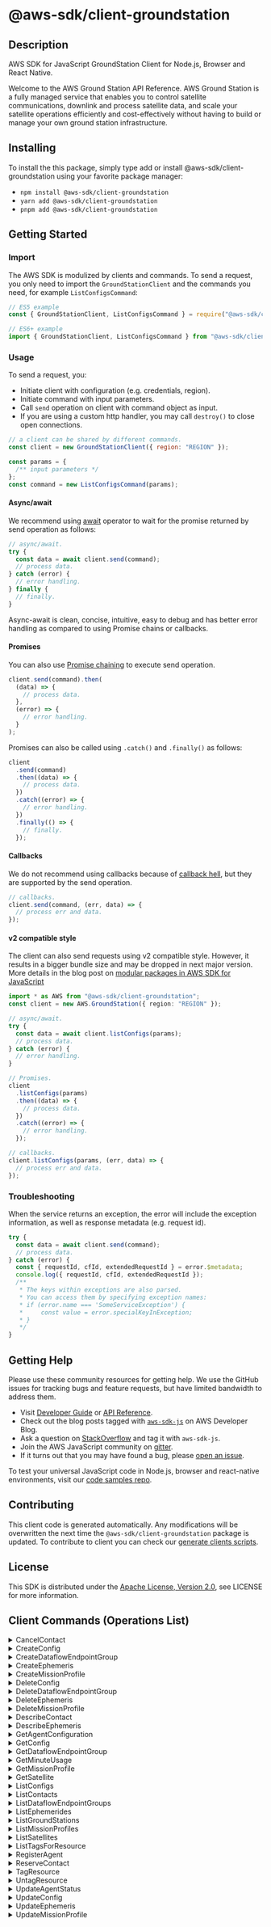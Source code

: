 <!-- generated file, do not edit directly -->

# @aws-sdk/client-groundstation

## Description

AWS SDK for JavaScript GroundStation Client for Node.js, Browser and React Native.

<p>Welcome to the AWS Ground Station API Reference. AWS Ground Station is a fully managed service that
enables you to control satellite communications, downlink and process satellite data, and
scale your satellite operations efficiently and cost-effectively without having
to build or manage your own ground station infrastructure.</p>

## Installing

To install the this package, simply type add or install @aws-sdk/client-groundstation
using your favorite package manager:

- `npm install @aws-sdk/client-groundstation`
- `yarn add @aws-sdk/client-groundstation`
- `pnpm add @aws-sdk/client-groundstation`

## Getting Started

### Import

The AWS SDK is modulized by clients and commands.
To send a request, you only need to import the `GroundStationClient` and
the commands you need, for example `ListConfigsCommand`:

```js
// ES5 example
const { GroundStationClient, ListConfigsCommand } = require("@aws-sdk/client-groundstation");
```

```ts
// ES6+ example
import { GroundStationClient, ListConfigsCommand } from "@aws-sdk/client-groundstation";
```

### Usage

To send a request, you:

- Initiate client with configuration (e.g. credentials, region).
- Initiate command with input parameters.
- Call `send` operation on client with command object as input.
- If you are using a custom http handler, you may call `destroy()` to close open connections.

```js
// a client can be shared by different commands.
const client = new GroundStationClient({ region: "REGION" });

const params = {
  /** input parameters */
};
const command = new ListConfigsCommand(params);
```

#### Async/await

We recommend using [await](https://developer.mozilla.org/en-US/docs/Web/JavaScript/Reference/Operators/await)
operator to wait for the promise returned by send operation as follows:

```js
// async/await.
try {
  const data = await client.send(command);
  // process data.
} catch (error) {
  // error handling.
} finally {
  // finally.
}
```

Async-await is clean, concise, intuitive, easy to debug and has better error handling
as compared to using Promise chains or callbacks.

#### Promises

You can also use [Promise chaining](https://developer.mozilla.org/en-US/docs/Web/JavaScript/Guide/Using_promises#chaining)
to execute send operation.

```js
client.send(command).then(
  (data) => {
    // process data.
  },
  (error) => {
    // error handling.
  }
);
```

Promises can also be called using `.catch()` and `.finally()` as follows:

```js
client
  .send(command)
  .then((data) => {
    // process data.
  })
  .catch((error) => {
    // error handling.
  })
  .finally(() => {
    // finally.
  });
```

#### Callbacks

We do not recommend using callbacks because of [callback hell](http://callbackhell.com/),
but they are supported by the send operation.

```js
// callbacks.
client.send(command, (err, data) => {
  // process err and data.
});
```

#### v2 compatible style

The client can also send requests using v2 compatible style.
However, it results in a bigger bundle size and may be dropped in next major version. More details in the blog post
on [modular packages in AWS SDK for JavaScript](https://aws.amazon.com/blogs/developer/modular-packages-in-aws-sdk-for-javascript/)

```ts
import * as AWS from "@aws-sdk/client-groundstation";
const client = new AWS.GroundStation({ region: "REGION" });

// async/await.
try {
  const data = await client.listConfigs(params);
  // process data.
} catch (error) {
  // error handling.
}

// Promises.
client
  .listConfigs(params)
  .then((data) => {
    // process data.
  })
  .catch((error) => {
    // error handling.
  });

// callbacks.
client.listConfigs(params, (err, data) => {
  // process err and data.
});
```

### Troubleshooting

When the service returns an exception, the error will include the exception information,
as well as response metadata (e.g. request id).

```js
try {
  const data = await client.send(command);
  // process data.
} catch (error) {
  const { requestId, cfId, extendedRequestId } = error.$metadata;
  console.log({ requestId, cfId, extendedRequestId });
  /**
   * The keys within exceptions are also parsed.
   * You can access them by specifying exception names:
   * if (error.name === 'SomeServiceException') {
   *     const value = error.specialKeyInException;
   * }
   */
}
```

## Getting Help

Please use these community resources for getting help.
We use the GitHub issues for tracking bugs and feature requests, but have limited bandwidth to address them.

- Visit [Developer Guide](https://docs.aws.amazon.com/sdk-for-javascript/v3/developer-guide/welcome.html)
  or [API Reference](https://docs.aws.amazon.com/AWSJavaScriptSDK/v3/latest/index.html).
- Check out the blog posts tagged with [`aws-sdk-js`](https://aws.amazon.com/blogs/developer/tag/aws-sdk-js/)
  on AWS Developer Blog.
- Ask a question on [StackOverflow](https://stackoverflow.com/questions/tagged/aws-sdk-js) and tag it with `aws-sdk-js`.
- Join the AWS JavaScript community on [gitter](https://gitter.im/aws/aws-sdk-js-v3).
- If it turns out that you may have found a bug, please [open an issue](https://github.com/aws/aws-sdk-js-v3/issues/new/choose).

To test your universal JavaScript code in Node.js, browser and react-native environments,
visit our [code samples repo](https://github.com/aws-samples/aws-sdk-js-tests).

## Contributing

This client code is generated automatically. Any modifications will be overwritten the next time the `@aws-sdk/client-groundstation` package is updated.
To contribute to client you can check our [generate clients scripts](https://github.com/aws/aws-sdk-js-v3/tree/main/scripts/generate-clients).

## License

This SDK is distributed under the
[Apache License, Version 2.0](http://www.apache.org/licenses/LICENSE-2.0),
see LICENSE for more information.

## Client Commands (Operations List)

<details>
<summary>
CancelContact
</summary>

[Command API Reference](https://docs.aws.amazon.com/AWSJavaScriptSDK/v3/latest/clients/client-groundstation/classes/cancelcontactcommand.html) / [Input](https://docs.aws.amazon.com/AWSJavaScriptSDK/v3/latest/clients/client-groundstation/interfaces/cancelcontactcommandinput.html) / [Output](https://docs.aws.amazon.com/AWSJavaScriptSDK/v3/latest/clients/client-groundstation/interfaces/cancelcontactcommandoutput.html)

</details>
<details>
<summary>
CreateConfig
</summary>

[Command API Reference](https://docs.aws.amazon.com/AWSJavaScriptSDK/v3/latest/clients/client-groundstation/classes/createconfigcommand.html) / [Input](https://docs.aws.amazon.com/AWSJavaScriptSDK/v3/latest/clients/client-groundstation/interfaces/createconfigcommandinput.html) / [Output](https://docs.aws.amazon.com/AWSJavaScriptSDK/v3/latest/clients/client-groundstation/interfaces/createconfigcommandoutput.html)

</details>
<details>
<summary>
CreateDataflowEndpointGroup
</summary>

[Command API Reference](https://docs.aws.amazon.com/AWSJavaScriptSDK/v3/latest/clients/client-groundstation/classes/createdataflowendpointgroupcommand.html) / [Input](https://docs.aws.amazon.com/AWSJavaScriptSDK/v3/latest/clients/client-groundstation/interfaces/createdataflowendpointgroupcommandinput.html) / [Output](https://docs.aws.amazon.com/AWSJavaScriptSDK/v3/latest/clients/client-groundstation/interfaces/createdataflowendpointgroupcommandoutput.html)

</details>
<details>
<summary>
CreateEphemeris
</summary>

[Command API Reference](https://docs.aws.amazon.com/AWSJavaScriptSDK/v3/latest/clients/client-groundstation/classes/createephemeriscommand.html) / [Input](https://docs.aws.amazon.com/AWSJavaScriptSDK/v3/latest/clients/client-groundstation/interfaces/createephemeriscommandinput.html) / [Output](https://docs.aws.amazon.com/AWSJavaScriptSDK/v3/latest/clients/client-groundstation/interfaces/createephemeriscommandoutput.html)

</details>
<details>
<summary>
CreateMissionProfile
</summary>

[Command API Reference](https://docs.aws.amazon.com/AWSJavaScriptSDK/v3/latest/clients/client-groundstation/classes/createmissionprofilecommand.html) / [Input](https://docs.aws.amazon.com/AWSJavaScriptSDK/v3/latest/clients/client-groundstation/interfaces/createmissionprofilecommandinput.html) / [Output](https://docs.aws.amazon.com/AWSJavaScriptSDK/v3/latest/clients/client-groundstation/interfaces/createmissionprofilecommandoutput.html)

</details>
<details>
<summary>
DeleteConfig
</summary>

[Command API Reference](https://docs.aws.amazon.com/AWSJavaScriptSDK/v3/latest/clients/client-groundstation/classes/deleteconfigcommand.html) / [Input](https://docs.aws.amazon.com/AWSJavaScriptSDK/v3/latest/clients/client-groundstation/interfaces/deleteconfigcommandinput.html) / [Output](https://docs.aws.amazon.com/AWSJavaScriptSDK/v3/latest/clients/client-groundstation/interfaces/deleteconfigcommandoutput.html)

</details>
<details>
<summary>
DeleteDataflowEndpointGroup
</summary>

[Command API Reference](https://docs.aws.amazon.com/AWSJavaScriptSDK/v3/latest/clients/client-groundstation/classes/deletedataflowendpointgroupcommand.html) / [Input](https://docs.aws.amazon.com/AWSJavaScriptSDK/v3/latest/clients/client-groundstation/interfaces/deletedataflowendpointgroupcommandinput.html) / [Output](https://docs.aws.amazon.com/AWSJavaScriptSDK/v3/latest/clients/client-groundstation/interfaces/deletedataflowendpointgroupcommandoutput.html)

</details>
<details>
<summary>
DeleteEphemeris
</summary>

[Command API Reference](https://docs.aws.amazon.com/AWSJavaScriptSDK/v3/latest/clients/client-groundstation/classes/deleteephemeriscommand.html) / [Input](https://docs.aws.amazon.com/AWSJavaScriptSDK/v3/latest/clients/client-groundstation/interfaces/deleteephemeriscommandinput.html) / [Output](https://docs.aws.amazon.com/AWSJavaScriptSDK/v3/latest/clients/client-groundstation/interfaces/deleteephemeriscommandoutput.html)

</details>
<details>
<summary>
DeleteMissionProfile
</summary>

[Command API Reference](https://docs.aws.amazon.com/AWSJavaScriptSDK/v3/latest/clients/client-groundstation/classes/deletemissionprofilecommand.html) / [Input](https://docs.aws.amazon.com/AWSJavaScriptSDK/v3/latest/clients/client-groundstation/interfaces/deletemissionprofilecommandinput.html) / [Output](https://docs.aws.amazon.com/AWSJavaScriptSDK/v3/latest/clients/client-groundstation/interfaces/deletemissionprofilecommandoutput.html)

</details>
<details>
<summary>
DescribeContact
</summary>

[Command API Reference](https://docs.aws.amazon.com/AWSJavaScriptSDK/v3/latest/clients/client-groundstation/classes/describecontactcommand.html) / [Input](https://docs.aws.amazon.com/AWSJavaScriptSDK/v3/latest/clients/client-groundstation/interfaces/describecontactcommandinput.html) / [Output](https://docs.aws.amazon.com/AWSJavaScriptSDK/v3/latest/clients/client-groundstation/interfaces/describecontactcommandoutput.html)

</details>
<details>
<summary>
DescribeEphemeris
</summary>

[Command API Reference](https://docs.aws.amazon.com/AWSJavaScriptSDK/v3/latest/clients/client-groundstation/classes/describeephemeriscommand.html) / [Input](https://docs.aws.amazon.com/AWSJavaScriptSDK/v3/latest/clients/client-groundstation/interfaces/describeephemeriscommandinput.html) / [Output](https://docs.aws.amazon.com/AWSJavaScriptSDK/v3/latest/clients/client-groundstation/interfaces/describeephemeriscommandoutput.html)

</details>
<details>
<summary>
GetAgentConfiguration
</summary>

[Command API Reference](https://docs.aws.amazon.com/AWSJavaScriptSDK/v3/latest/clients/client-groundstation/classes/getagentconfigurationcommand.html) / [Input](https://docs.aws.amazon.com/AWSJavaScriptSDK/v3/latest/clients/client-groundstation/interfaces/getagentconfigurationcommandinput.html) / [Output](https://docs.aws.amazon.com/AWSJavaScriptSDK/v3/latest/clients/client-groundstation/interfaces/getagentconfigurationcommandoutput.html)

</details>
<details>
<summary>
GetConfig
</summary>

[Command API Reference](https://docs.aws.amazon.com/AWSJavaScriptSDK/v3/latest/clients/client-groundstation/classes/getconfigcommand.html) / [Input](https://docs.aws.amazon.com/AWSJavaScriptSDK/v3/latest/clients/client-groundstation/interfaces/getconfigcommandinput.html) / [Output](https://docs.aws.amazon.com/AWSJavaScriptSDK/v3/latest/clients/client-groundstation/interfaces/getconfigcommandoutput.html)

</details>
<details>
<summary>
GetDataflowEndpointGroup
</summary>

[Command API Reference](https://docs.aws.amazon.com/AWSJavaScriptSDK/v3/latest/clients/client-groundstation/classes/getdataflowendpointgroupcommand.html) / [Input](https://docs.aws.amazon.com/AWSJavaScriptSDK/v3/latest/clients/client-groundstation/interfaces/getdataflowendpointgroupcommandinput.html) / [Output](https://docs.aws.amazon.com/AWSJavaScriptSDK/v3/latest/clients/client-groundstation/interfaces/getdataflowendpointgroupcommandoutput.html)

</details>
<details>
<summary>
GetMinuteUsage
</summary>

[Command API Reference](https://docs.aws.amazon.com/AWSJavaScriptSDK/v3/latest/clients/client-groundstation/classes/getminuteusagecommand.html) / [Input](https://docs.aws.amazon.com/AWSJavaScriptSDK/v3/latest/clients/client-groundstation/interfaces/getminuteusagecommandinput.html) / [Output](https://docs.aws.amazon.com/AWSJavaScriptSDK/v3/latest/clients/client-groundstation/interfaces/getminuteusagecommandoutput.html)

</details>
<details>
<summary>
GetMissionProfile
</summary>

[Command API Reference](https://docs.aws.amazon.com/AWSJavaScriptSDK/v3/latest/clients/client-groundstation/classes/getmissionprofilecommand.html) / [Input](https://docs.aws.amazon.com/AWSJavaScriptSDK/v3/latest/clients/client-groundstation/interfaces/getmissionprofilecommandinput.html) / [Output](https://docs.aws.amazon.com/AWSJavaScriptSDK/v3/latest/clients/client-groundstation/interfaces/getmissionprofilecommandoutput.html)

</details>
<details>
<summary>
GetSatellite
</summary>

[Command API Reference](https://docs.aws.amazon.com/AWSJavaScriptSDK/v3/latest/clients/client-groundstation/classes/getsatellitecommand.html) / [Input](https://docs.aws.amazon.com/AWSJavaScriptSDK/v3/latest/clients/client-groundstation/interfaces/getsatellitecommandinput.html) / [Output](https://docs.aws.amazon.com/AWSJavaScriptSDK/v3/latest/clients/client-groundstation/interfaces/getsatellitecommandoutput.html)

</details>
<details>
<summary>
ListConfigs
</summary>

[Command API Reference](https://docs.aws.amazon.com/AWSJavaScriptSDK/v3/latest/clients/client-groundstation/classes/listconfigscommand.html) / [Input](https://docs.aws.amazon.com/AWSJavaScriptSDK/v3/latest/clients/client-groundstation/interfaces/listconfigscommandinput.html) / [Output](https://docs.aws.amazon.com/AWSJavaScriptSDK/v3/latest/clients/client-groundstation/interfaces/listconfigscommandoutput.html)

</details>
<details>
<summary>
ListContacts
</summary>

[Command API Reference](https://docs.aws.amazon.com/AWSJavaScriptSDK/v3/latest/clients/client-groundstation/classes/listcontactscommand.html) / [Input](https://docs.aws.amazon.com/AWSJavaScriptSDK/v3/latest/clients/client-groundstation/interfaces/listcontactscommandinput.html) / [Output](https://docs.aws.amazon.com/AWSJavaScriptSDK/v3/latest/clients/client-groundstation/interfaces/listcontactscommandoutput.html)

</details>
<details>
<summary>
ListDataflowEndpointGroups
</summary>

[Command API Reference](https://docs.aws.amazon.com/AWSJavaScriptSDK/v3/latest/clients/client-groundstation/classes/listdataflowendpointgroupscommand.html) / [Input](https://docs.aws.amazon.com/AWSJavaScriptSDK/v3/latest/clients/client-groundstation/interfaces/listdataflowendpointgroupscommandinput.html) / [Output](https://docs.aws.amazon.com/AWSJavaScriptSDK/v3/latest/clients/client-groundstation/interfaces/listdataflowendpointgroupscommandoutput.html)

</details>
<details>
<summary>
ListEphemerides
</summary>

[Command API Reference](https://docs.aws.amazon.com/AWSJavaScriptSDK/v3/latest/clients/client-groundstation/classes/listephemeridescommand.html) / [Input](https://docs.aws.amazon.com/AWSJavaScriptSDK/v3/latest/clients/client-groundstation/interfaces/listephemeridescommandinput.html) / [Output](https://docs.aws.amazon.com/AWSJavaScriptSDK/v3/latest/clients/client-groundstation/interfaces/listephemeridescommandoutput.html)

</details>
<details>
<summary>
ListGroundStations
</summary>

[Command API Reference](https://docs.aws.amazon.com/AWSJavaScriptSDK/v3/latest/clients/client-groundstation/classes/listgroundstationscommand.html) / [Input](https://docs.aws.amazon.com/AWSJavaScriptSDK/v3/latest/clients/client-groundstation/interfaces/listgroundstationscommandinput.html) / [Output](https://docs.aws.amazon.com/AWSJavaScriptSDK/v3/latest/clients/client-groundstation/interfaces/listgroundstationscommandoutput.html)

</details>
<details>
<summary>
ListMissionProfiles
</summary>

[Command API Reference](https://docs.aws.amazon.com/AWSJavaScriptSDK/v3/latest/clients/client-groundstation/classes/listmissionprofilescommand.html) / [Input](https://docs.aws.amazon.com/AWSJavaScriptSDK/v3/latest/clients/client-groundstation/interfaces/listmissionprofilescommandinput.html) / [Output](https://docs.aws.amazon.com/AWSJavaScriptSDK/v3/latest/clients/client-groundstation/interfaces/listmissionprofilescommandoutput.html)

</details>
<details>
<summary>
ListSatellites
</summary>

[Command API Reference](https://docs.aws.amazon.com/AWSJavaScriptSDK/v3/latest/clients/client-groundstation/classes/listsatellitescommand.html) / [Input](https://docs.aws.amazon.com/AWSJavaScriptSDK/v3/latest/clients/client-groundstation/interfaces/listsatellitescommandinput.html) / [Output](https://docs.aws.amazon.com/AWSJavaScriptSDK/v3/latest/clients/client-groundstation/interfaces/listsatellitescommandoutput.html)

</details>
<details>
<summary>
ListTagsForResource
</summary>

[Command API Reference](https://docs.aws.amazon.com/AWSJavaScriptSDK/v3/latest/clients/client-groundstation/classes/listtagsforresourcecommand.html) / [Input](https://docs.aws.amazon.com/AWSJavaScriptSDK/v3/latest/clients/client-groundstation/interfaces/listtagsforresourcecommandinput.html) / [Output](https://docs.aws.amazon.com/AWSJavaScriptSDK/v3/latest/clients/client-groundstation/interfaces/listtagsforresourcecommandoutput.html)

</details>
<details>
<summary>
RegisterAgent
</summary>

[Command API Reference](https://docs.aws.amazon.com/AWSJavaScriptSDK/v3/latest/clients/client-groundstation/classes/registeragentcommand.html) / [Input](https://docs.aws.amazon.com/AWSJavaScriptSDK/v3/latest/clients/client-groundstation/interfaces/registeragentcommandinput.html) / [Output](https://docs.aws.amazon.com/AWSJavaScriptSDK/v3/latest/clients/client-groundstation/interfaces/registeragentcommandoutput.html)

</details>
<details>
<summary>
ReserveContact
</summary>

[Command API Reference](https://docs.aws.amazon.com/AWSJavaScriptSDK/v3/latest/clients/client-groundstation/classes/reservecontactcommand.html) / [Input](https://docs.aws.amazon.com/AWSJavaScriptSDK/v3/latest/clients/client-groundstation/interfaces/reservecontactcommandinput.html) / [Output](https://docs.aws.amazon.com/AWSJavaScriptSDK/v3/latest/clients/client-groundstation/interfaces/reservecontactcommandoutput.html)

</details>
<details>
<summary>
TagResource
</summary>

[Command API Reference](https://docs.aws.amazon.com/AWSJavaScriptSDK/v3/latest/clients/client-groundstation/classes/tagresourcecommand.html) / [Input](https://docs.aws.amazon.com/AWSJavaScriptSDK/v3/latest/clients/client-groundstation/interfaces/tagresourcecommandinput.html) / [Output](https://docs.aws.amazon.com/AWSJavaScriptSDK/v3/latest/clients/client-groundstation/interfaces/tagresourcecommandoutput.html)

</details>
<details>
<summary>
UntagResource
</summary>

[Command API Reference](https://docs.aws.amazon.com/AWSJavaScriptSDK/v3/latest/clients/client-groundstation/classes/untagresourcecommand.html) / [Input](https://docs.aws.amazon.com/AWSJavaScriptSDK/v3/latest/clients/client-groundstation/interfaces/untagresourcecommandinput.html) / [Output](https://docs.aws.amazon.com/AWSJavaScriptSDK/v3/latest/clients/client-groundstation/interfaces/untagresourcecommandoutput.html)

</details>
<details>
<summary>
UpdateAgentStatus
</summary>

[Command API Reference](https://docs.aws.amazon.com/AWSJavaScriptSDK/v3/latest/clients/client-groundstation/classes/updateagentstatuscommand.html) / [Input](https://docs.aws.amazon.com/AWSJavaScriptSDK/v3/latest/clients/client-groundstation/interfaces/updateagentstatuscommandinput.html) / [Output](https://docs.aws.amazon.com/AWSJavaScriptSDK/v3/latest/clients/client-groundstation/interfaces/updateagentstatuscommandoutput.html)

</details>
<details>
<summary>
UpdateConfig
</summary>

[Command API Reference](https://docs.aws.amazon.com/AWSJavaScriptSDK/v3/latest/clients/client-groundstation/classes/updateconfigcommand.html) / [Input](https://docs.aws.amazon.com/AWSJavaScriptSDK/v3/latest/clients/client-groundstation/interfaces/updateconfigcommandinput.html) / [Output](https://docs.aws.amazon.com/AWSJavaScriptSDK/v3/latest/clients/client-groundstation/interfaces/updateconfigcommandoutput.html)

</details>
<details>
<summary>
UpdateEphemeris
</summary>

[Command API Reference](https://docs.aws.amazon.com/AWSJavaScriptSDK/v3/latest/clients/client-groundstation/classes/updateephemeriscommand.html) / [Input](https://docs.aws.amazon.com/AWSJavaScriptSDK/v3/latest/clients/client-groundstation/interfaces/updateephemeriscommandinput.html) / [Output](https://docs.aws.amazon.com/AWSJavaScriptSDK/v3/latest/clients/client-groundstation/interfaces/updateephemeriscommandoutput.html)

</details>
<details>
<summary>
UpdateMissionProfile
</summary>

[Command API Reference](https://docs.aws.amazon.com/AWSJavaScriptSDK/v3/latest/clients/client-groundstation/classes/updatemissionprofilecommand.html) / [Input](https://docs.aws.amazon.com/AWSJavaScriptSDK/v3/latest/clients/client-groundstation/interfaces/updatemissionprofilecommandinput.html) / [Output](https://docs.aws.amazon.com/AWSJavaScriptSDK/v3/latest/clients/client-groundstation/interfaces/updatemissionprofilecommandoutput.html)

</details>
